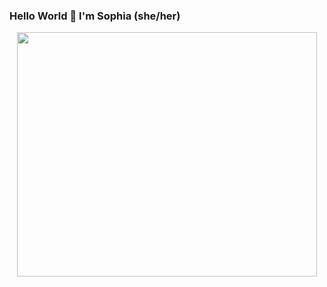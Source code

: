 ### Hello World 👋 	I'm Sophia (she/her) 

<div id="header" align="center">
  <img src="https://giphy.com/gifs/jr-justrocket-justrocketteam-CAIgh8LKFbIciGx5Qe" width="480" height="391" frameBorder="0" class="giphy-embed" allowFullScreen></img>
</div>
<!--
- 🔭 I’m currently working on ...
- 🌱 I’m currently learning ...
- 👯 I’m looking to collaborate on ...
- 🤔 I’m looking for help with ...
- 💬 Ask me about ...
- 📫 How to reach me: ...
- 😄 Pronouns: ...
- ⚡ Fun fact: ...
-->
